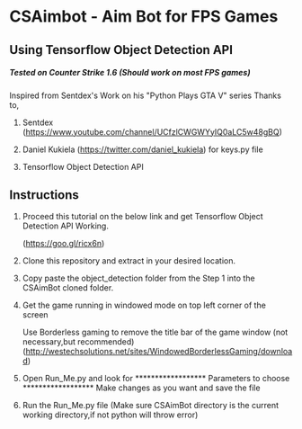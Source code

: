 # CSAimbot - Aim Bot for FPS Games
## Using Tensorflow Object Detection API
##### Tested on Counter Strike 1.6 (Should work on most FPS games)

Inspired from Sentdex's Work on his "Python Plays GTA V" series
Thanks to,
1) Sentdex (https://www.youtube.com/channel/UCfzlCWGWYyIQ0aLC5w48gBQ)

2) Daniel Kukiela (https://twitter.com/daniel_kukiela) for keys.py file

3) Tensorflow Object Detection API

## Instructions
1) Proceed this tutorial on the below link and get Tensorflow Object Detection API Working.

    (https://goo.gl/ricx6n)

2) Clone this repository and extract in your desired location.

3) Copy paste the object_detection folder from the Step 1 into the CSAimBot cloned folder.

4) Get the game running in windowed mode on top left corner of the screen

   Use Borderless gaming to remove the title bar of the game window (not necessary,but recommended)
   (http://westechsolutions.net/sites/WindowedBorderlessGaming/download)

5) Open Run_Me.py and look for ****************** Parameters to choose ******************
   Make changes as you want and save the file

6) Run the Run_Me.py file (Make sure CSAimBot directory is the current working directory,if not python will throw error)

